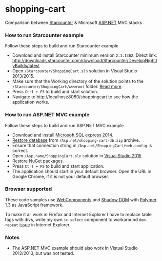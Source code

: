 # shopping-cart
Comparison between [Starcounter](http://starcounter.io/) &amp; Microsoft [ASP.NET](http://www.asp.net/) MVC stacks

### How to run Starcounter example

Follow these steps to build and run Starcounter example

- Download and install Starcounter minimum version `2.1.1362`. Direct link: http://downloads.starcounter.com/download/Starcounter/DevelopNightlyBuilds/latest
- Open `/Starcounter/ShoppingCart.sln` solution in Visual Studio 2013/2015.
- Make sure that the Working directory of the solution points to the `/Starcounter/ShoppingCart/wwwroot` folder. [Read more](https://github.com/Starcounter/Starcounter/wiki/Using-the-internal-web-server).
- Press `Ctrl + F5` to build and start solution.
- Navigate to http://localhost:8080/shoppingcart to see how the application works.

### How to run ASP.NET MVC example

Follow these steps to build and run ASP.NET MVC example

- Download and install [Microsoft SQL express 2014](http://www.microsoft.com/en-us/download/details.aspx?id=42299).
- [Restore database](https://msdn.microsoft.com/en-us/library/ms177429.aspx) from `/Asp.net/shopping-cart-db.zip` archive.
- Ensure that connection string in `/Asp.net/ShoppingCart/web.config` is correct.
- Open `/Asp.name/ShoppingCart.sln` solution in [Visual Studio 2015](https://www.visualstudio.com/products/free-developer-offers-vs).
- [Restore NuGet packages](http://stackoverflow.com/questions/26315756/enable-nuget-package-restore-on-visual-studio-2013).
- Press `Ctrl + F5` to build and start application.
- The application should start in your default browser. Open the URL in Google Chrome, if it is not your default browser.

### Browser supported

These code samples use [WebComponents](http://webcomponents.org/) and [Shadow DOM](http://w3c.github.io/webcomponents/spec/shadow/) with [Polymer 1.3](https://www.polymer-project.org/1.0/) as JavaScript framework.

To make it all work in Firefox and Internet Explorer I have to replace table tags with divs, write my own `sc-select` component to workaround `dom-repeat` [issue](https://github.com/Polymer/polymer/issues/1567) in Internet Explorer.

### Notes

- The ASP.NET MVC example should also work in Vistual Studio 2012/2013, but was not tested.
